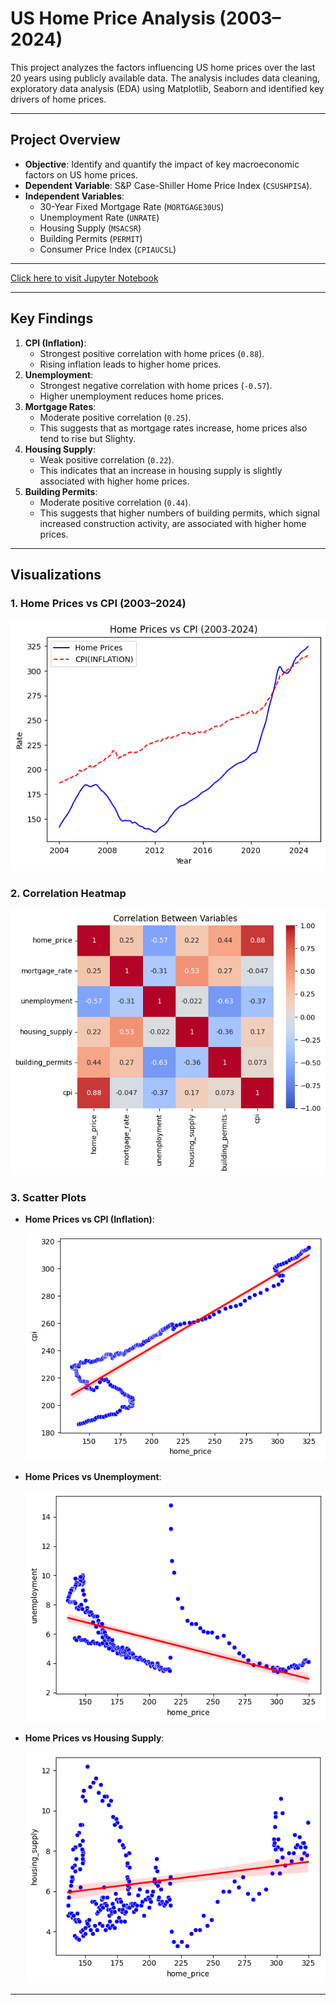 # US Home Price Analysis (2003–2024)

This project analyzes the factors influencing US home prices over the last 20 years using publicly available data. The analysis includes data cleaning, exploratory data analysis (EDA) using Matplotlib, Seaborn and identified key drivers of home prices.

---

## **Project Overview**
- **Objective**: Identify and quantify the impact of key macroeconomic factors on US home prices.
- **Dependent Variable**: S&P Case-Shiller Home Price Index (`CSUSHPISA`).
- **Independent Variables**:
  - 30-Year Fixed Mortgage Rate (`MORTGAGE30US`)
  - Unemployment Rate (`UNRATE`)
  - Housing Supply (`MSACSR`)
  - Building Permits (`PERMIT`)
  - Consumer Price Index (`CPIAUCSL`)

---

[Click here to visit Jupyter Notebook](home_price_analysis.ipynb)

---

## **Key Findings**
1. **CPI (Inflation)**:
   - Strongest positive correlation with home prices (`0.88`).
   - Rising inflation leads to higher home prices.
2. **Unemployment**:
   - Strongest negative correlation with home prices (`-0.57`).
   - Higher unemployment reduces home prices.
3. **Mortgage Rates**:
   - Moderate positive correlation (`0.25`).
   - This suggests that as mortgage rates increase, home prices also tend to rise but Slighty.
4. **Housing Supply**:
   - Weak positive correlation (`0.22`).
   - This indicates that an increase in housing supply is slightly associated with higher home prices.
5. **Building Permits**:
   - Moderate positive correlation (`0.44`).
   - This suggests that higher numbers of building permits, which signal increased construction activity, are associated with higher home prices.



---

## **Visualizations**
### 1. Home Prices vs CPI (2003–2024)
![Home Prices vs CPI](Outputs/Line_chart.png)

### 2. Correlation Heatmap
![Correlation Heatmap](Outputs/Corelation_heat_map.png)

### 3. Scatter Plots
- **Home Prices vs CPI (Inflation)**:

  ![Home Prices vs Inflation](Outputs/scatter_plot_1.png)

- **Home Prices vs Unemployment**:

  ![Home Prices vs Unemployment](Outputs/scatter_plot_3.png)

- **Home Prices vs Housing Supply**:

  ![Home Prices vs Housing Supply](Outputs/scatter_plot_2.png)

---


